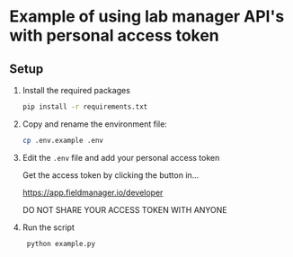 # Example of using lab manager API's with personal access token

## Setup

1. Install the required packages

   ```bash
   pip install -r requirements.txt
   ```

2. Copy and rename the environment file:

   ```bash
   cp .env.example .env
   ```

3. Edit the `.env` file and add your personal access token

   Get the access token by clicking the button in...

   https://app.fieldmanager.io/developer

   DO NOT SHARE YOUR ACCESS TOKEN WITH ANYONE

4. Run the script

   ```bash
    python example.py
   ```
